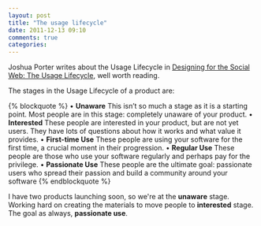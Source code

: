```yaml
---
layout: post
title: "The usage lifecycle"
date: 2011-12-13 09:10
comments: true
categories: 
---
```


Joshua Porter writes about the Usage Lifecycle in [Designing for the Social Web: The Usage Lifecycle](http://bokardo.com/archives/designing-for-the-social-web-the-usage-lifecycle/), well worth reading.

The stages in the Usage Lifecycle of a product are:

{% blockquote %}
	•	<strong>Unaware</strong> This isn’t so much a stage as it is a starting point. Most people are in this stage: completely unaware of your product.
	•	<strong>Interested</strong> These people are interested in your product, but are not yet users. They have lots of questions about how it works and what value it provides.
	•	<strong>First-time Use</strong> These people are using your software for the first time, a crucial moment in their progression.
	•	<strong>Regular Use</strong> These people are those who use your software regularly and perhaps pay for the privilege.
	•	<strong>Passionate Use</strong> These people are the ultimate goal: passionate users who spread their passion and build a community around your software
{% endblockquote %}

I have two products launching soon, so we're at the **unaware** stage.  Working hard on creating the materials to move people to **interested** stage.  The goal as always, **passionate use**.